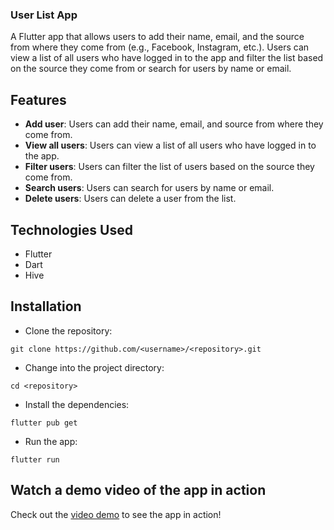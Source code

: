 ### User List App
A Flutter app that allows users to add their name, email, and the source from where they come from (e.g., Facebook, Instagram, etc.). Users can view a list of all users who have logged in to the app and filter the list based on the source they come from or search for users by name or email.

## **Features**
* **Add user**: Users can add their name, email, and source from where they come from.
* **View all users**: Users can view a list of all users who have logged in to the app.
* **Filter users**: Users can filter the list of users based on the source they come from.
* **Search users**: Users can search for users by name or email.
* **Delete users**: Users can delete a user from the list.

## **Technologies Used**
* Flutter
* Dart
* Hive


## **Installation**
* Clone the repository:

`git clone https://github.com/<username>/<repository>.git`

* Change into the project directory:

`cd <repository>`

* Install the dependencies:

`flutter pub get`

* Run the app:

`flutter run`

## Watch a demo video of the app in action

Check out the [video demo](https://drive.google.com/file/d/1IUjqTDySPo1XZF8aIVbc-fDwzA27_24E/view?usp=share_link) to see the app in action!
